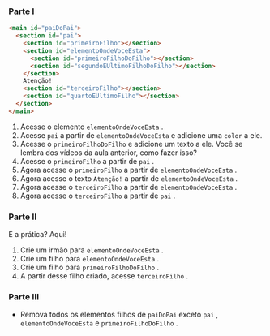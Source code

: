 ### Parte I

```html
<main id="paiDoPai">
  <section id="pai">
    <section id="primeiroFilho"></section>
    <section id="elementoOndeVoceEsta">
      <section id="primeiroFilhoDoFilho"></section>
      <section id="segundoEUltimoFilhoDoFilho"></section>
    </section>
    Atenção!
    <section id="terceiroFilho"></section>
    <section id="quartoEUltimoFilho"></section>
  </section>
</main>
```

1.  Acesse o elemento  `elementoOndeVoceEsta`  .
2.  Acesse  `pai`  a partir de  `elementoOndeVoceEsta`  e adicione uma  `color`  a ele.
3.  Acesse o  `primeiroFilhoDoFilho`  e adicione um texto a ele. Você se lembra dos vídeos da aula anterior, como fazer isso?
4.  Acesse o  `primeiroFilho`  a partir de  `pai`  .
5.  Agora acesse o  `primeiroFilho`  a partir de  `elementoOndeVoceEsta`  .
6.  Agora acesse o texto  `Atenção!`  a partir de  `elementoOndeVoceEsta`  .
7.  Agora acesse o  `terceiroFilho`  a partir de  `elementoOndeVoceEsta`  .
8.  Agora acesse o  `terceiroFilho`  a partir de  `pai`  .

### Parte II

E a prática? Aqui!

1.  Crie um irmão para  `elementoOndeVoceEsta`  .
2.  Crie um filho para  `elementoOndeVoceEsta`  .
3.  Crie um filho para  `primeiroFilhoDoFilho`  .
4.  A partir desse filho criado, acesse  `terceiroFilho`  .

### Parte III

-   Remova todos os elementos filhos de  `paiDoPai`  exceto  `pai`  ,  `elementoOndeVoceEsta`  e  `primeiroFilhoDoFilho`  .